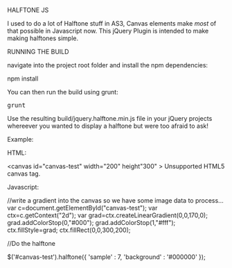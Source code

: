 HALFTONE JS

I used to do a lot of Halftone stuff in AS3, Canvas elements make *most* of that possible in Javascript now.
This jQuery Plugin is intended to make making halftones simple.

RUNNING THE BUILD

navigate into the project root folder and install the npm dependencies:

  npm install

You can then run the build using grunt:

  <pre>grunt</pre>

Use the resulting build/jquery.halftone.min.js file in your jQuery projects whereever you wanted to display a halftone but were too afraid to ask!

Example:

HTML:

<canvas id="canvas-test" width="200" height"300" >
 Unsupported HTML5 canvas tag.
</canvas>


Javascript:

//write a gradient into the canvas so we have some image data to process...
var c=document.getElementById("canvas-test");
var ctx=c.getContext("2d");
var grad=ctx.createLinearGradient(0,0,170,0);
grad.addColorStop(0,"#000");
grad.addColorStop(1,"#fff");
ctx.fillStyle=grad;
ctx.fillRect(0,0,300,200);

//Do the halftone

$('#canvas-test').halftone({
                     'sample' : 7,
                     'background' : '#000000'
                });
